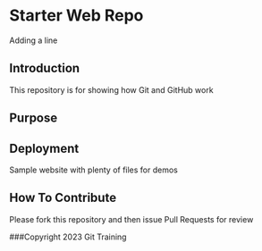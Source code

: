 # Starter Web Repo
Adding a line 
## Introduction

This repository is for showing how Git and GitHub work

## Purpose

## Deployment

Sample website with plenty of files for demos

## How To Contribute

Please fork this repository and then issue Pull Requests for review

###Copyright
2023 Git Training